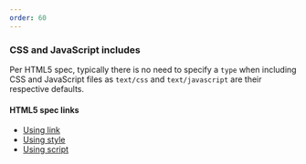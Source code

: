 ```yaml
---
order: 60
---
```


### CSS and JavaScript includes

Per HTML5 spec, typically there is no need to specify a `type` when including CSS and JavaScript files as `text/css` and `text/javascript` are their respective defaults.

#### HTML5 spec links

* [Using link](http://www.w3.org/TR/2011/WD-html5-20110525/semantics.html#the-link-element)
* [Using style](http://www.w3.org/TR/2011/WD-html5-20110525/semantics.html#the-style-element)
* [Using script](http://www.w3.org/TR/2011/WD-html5-20110525/scripting-1.html#the-script-element)